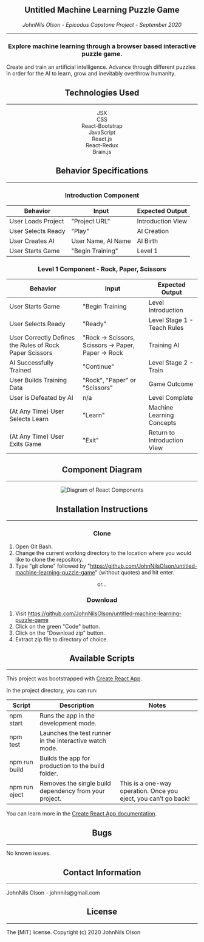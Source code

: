 <div align="center">

## **Untitled Machine Learning Puzzle Game**
_JohnNils Olson - Epicodus Capstone Project - September 2020_
<hr/>


<h3>Explore machine learning through a browser based interactive puzzle game.</h3>
</div>

Create and train an artificial intelligence. Advance through different puzzles in order for the AI to learn, grow and inevitably overthrow humanity.
<div align="center">

## **Technologies Used**
<hr />

JSX  
CSS  
React-Bootstrap  
JavaScript  
React.js  
React-Redux  
Brain.js  
</div>
<div align="center">

##  **Behavior Specifications**
<hr />

### **Introduction Component**
| Behavior | Input | Expected Output |
| ---- | ---- | ---- |
| User Loads Project | "Project URL" | Introduction View |
| User Selects Ready | "Play" | AI Creation |
| User Creates AI | User Name, AI Name | AI Birth |
| User Starts Game | "Begin Training" | Level 1 |
### **Level 1 Component - Rock, Paper, Scissors**
| Behavior | Input | Expected Output |
| ---- | ---- | ---- |
| User Starts Game | "Begin Training | Level Introduction |
| User Selects Ready | "Ready" | Level Stage 1 - Teach Rules |
| User Correctly Defines the Rules of Rock Paper Scissors | "Rock -> Scissors, Scissors -> Paper, Paper -> Rock | Training AI |
| AI Successfully Trained | "Continue" | Level Stage 2 - Train |
| User Builds Training Data | "Rock", "Paper" or "Scissors" | Game Outcome |
| User is Defeated by AI | n/a | Level Complete |
| (At Any Time) User Selects Learn | "Learn" | Machine Learning Concepts |
| (At Any Time) User Exits Game | "Exit" | Return to Introduction View |
</div>
<div align="center">

## **Component Diagram**
<hr/>

![Diagram of React Components]()
</div>
<div align="center">

## **Installation Instructions**
<hr/>
</div>
<div align="center">

### **Clone**
</div>

  1. Open Git Bash.
  2. Change the current working directory to the location where you would like to clone the repository.
  3. Type "git clone" followed by "https://github.com/JohnNilsOlson/untitled-machine-learning-puzzle-game" (without quotes) and hit enter.

<div align="center">
or...

### **Download**
</div>

  1. Visit https://github.com/JohnNilsOlson/untitled-machine-learning-puzzle-game
  2. Click on the green "Code" button.
  3. Click on the "Download zip" button.
  4. Extract zip file to directory of choice.

<div align="center">

## **Available Scripts**
<hr/>
</div>

This project was bootstrapped with [Create React App](https://github.com/facebook/create-react-app).

In the project directory, you can run:

<div align="center">

| Script | Description | Notes |
| ---- | ---- | ---- |
| npm start | Runs the app in the development mode. | |
| npm test | Launches the test runner in the interactive watch mode. | |
| npm run build | Builds the app for production to the build folder.| |
| npm run eject | Removes the single build dependency from your project. | This is a one-way operation. Once you eject, you can’t go back! |
</div>

You can learn more in the [Create React App documentation](https://facebook.github.io/create-react-app/docs/getting-started).

<div align="center">

## **Bugs**
<hr/>
</div>
No known issues.

<div align="center">

## **Contact Information**
<hr/>
</div>
JohnNils Olson - johnnils@gmail.com

<div align="center">

## **License**
<hr/>
</div>
The [MIT] license.
Copyright (c) 2020 JohnNils Olson